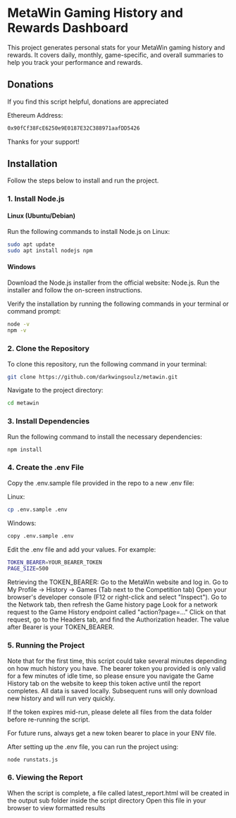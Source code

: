 # MetaWin Gaming History and Rewards Dashboard

This project generates personal stats for your MetaWin gaming history and rewards. It covers daily, monthly, game-specific, and overall summaries to help you track your performance and rewards.

## Donations
If you find this script helpful, donations are appreciated

Ethereum Address:
```bash
0x90fCf38FcE6250e9E0187E32C388971aafDD5426
```

Thanks for your support!


## Installation

Follow the steps below to install and run the project.

### 1. Install Node.js

#### Linux (Ubuntu/Debian)
Run the following commands to install Node.js on Linux:
```bash
sudo apt update
sudo apt install nodejs npm
```

#### Windows
Download the Node.js installer from the official website: Node.js. Run the installer and follow the on-screen instructions.

Verify the installation by running the following commands in your terminal or command prompt:

```bash
node -v
npm -v
```

### 2. Clone the Repository
To clone this repository, run the following command in your terminal:

```bash
git clone https://github.com/darkwingsoulz/metawin.git
```

Navigate to the project directory:

```bash
cd metawin
```

### 3. Install Dependencies
Run the following command to install the necessary dependencies:

```bash
npm install
```

### 4. Create the .env File
Copy the .env.sample file provided in the repo to a new .env file:

Linux:
```bash
cp .env.sample .env
```

Windows:
```bash
copy .env.sample .env
```

Edit the .env file and add your values. For example:

```bash
TOKEN_BEARER=YOUR_BEARER_TOKEN
PAGE_SIZE=500
```
Retrieving the TOKEN_BEARER:
Go to the MetaWin website and log in.
Go to My Profile -> History -> Games (Tab next to the Competition tab) 
Open your browser's developer console (F12 or right-click and select "Inspect").
Go to the Network tab, then refresh the Game history page
Look for a network request to the Game History endpoint called "action?page=..."
Click on that request, go to the Headers tab, and find the Authorization header. The value after Bearer is your TOKEN_BEARER.

### 5. Running the Project
Note that for the first time, this script could take several minutes depending on how much history you have.
The bearer token you provided is only valid for a few minutes of idle time, so please ensure you navigate the Game History tab on the website to keep 
this token active until the report completes.  All data is saved locally.  Subsequent runs will only download new history and will run very quickly.

If the token expires mid-run, please delete all files from the data folder before re-running the script.

For future runs, always get a new token bearer to place in your ENV file.

After setting up the .env file, you can run the project using:

```bash
node runstats.js
```

### 6. Viewing the Report
When the script is complete, a file called latest_report.html will be created in the output sub folder inside the script directory
Open this file in your browser to view formatted results
 
